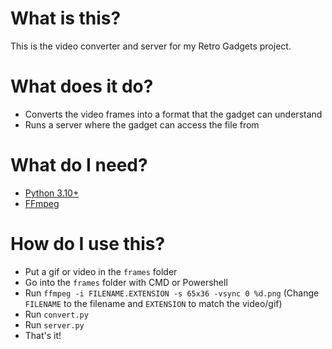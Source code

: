 # What is this?
This is the video converter and server for my Retro Gadgets project.

# What does it do?
- Converts the video frames into a format that the gadget can understand
- Runs a server where the gadget can access the file from

# What do I need?
- [Python 3.10+](https://www.python.org/)
- [FFmpeg](https://ffmpeg.org/)
  
# How do I use this?
- Put a gif or video in the `frames` folder
- Go into the `frames` folder with CMD or Powershell
- Run `ffmpeg -i FILENAME.EXTENSION -s 65x36 -vsync 0 %d.png` (Change `FILENAME` to the filename and `EXTENSION` to match the video/gif)
- Run `convert.py`
- Run `server.py`
- That's it!
